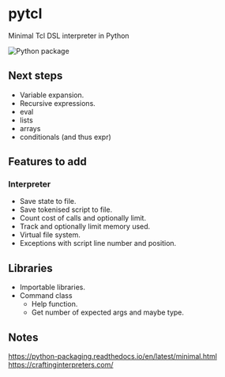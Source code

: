 # pytcl
Minimal Tcl DSL interpreter in Python

![Python package](https://github.com/tobyontour/pytcl/workflows/Python%20package/badge.svg)

## Next steps

* Variable expansion.
* Recursive expressions.
* eval
* lists
* arrays
* conditionals (and thus expr)

## Features to add

### Interpreter

* Save state to file.
* Save tokenised script to file.
* Count cost of calls and optionally limit.
* Track and optionally limit memory used.
* Virtual file system.
* Exceptions with script line number and position.

## Libraries

* Importable libraries.
* Command class
  * Help function.
  * Get number of expected args and maybe type.

## Notes
https://python-packaging.readthedocs.io/en/latest/minimal.html
https://craftinginterpreters.com/

